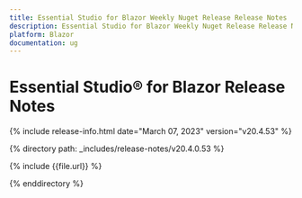 ```yaml
---
title: Essential Studio for Blazor Weekly Nuget Release Release Notes  
description: Essential Studio for Blazor Weekly Nuget Release Release Notes 
platform: Blazor
documentation: ug
---
```


# Essential Studio&reg; for  Blazor  Release Notes  

{% include release-info.html date="March 07, 2023"   version="v20.4.53" %} 

{% directory path: _includes/release-notes/v20.4.0.53  %}

{% include {{file.url}} %}

{% enddirectory %}

